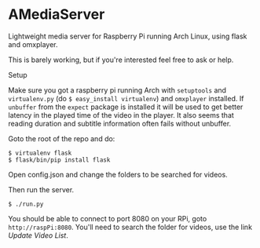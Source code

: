 AMediaServer
============

Lightweight media server for Raspberry Pi running Arch Linux, using flask and omxplayer.

This is barely working, but if you're interested feel free to ask or help.

Setup

Make sure you got a raspberry pi running Arch with `setuptools` and `virtualenv.py` (do `$ easy_install virtualenv`) and `omxplayer` installed.
If `unbuffer` from the `expect` package is installed it will be used to get better latency in the played time of the video in the player. It also seems that reading duration and subtitle information often fails without unbuffer.

Goto the root of the repo and do:
```
$ virtualenv flask
$ flask/bin/pip install flask
```
Open config.json and change the folders to be searched for videos.

Then run the server.
```
$ ./run.py
```

You should be able to connect to port 8080 on your RPi, goto `http://raspPi:8080`. You'll need to search the folder for videos, use the link *Update Video List*.
